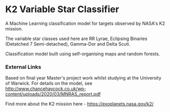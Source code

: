 # K2 Variable Star Classifier

A Machine Learning classification model for targets observed by NASA's K2 mission.

The variable star classes used here are RR Lyrae, Eclipsing Binaries (Detatched 7 Semi-detached), Gamma-Dor and Delta Scuti.

Classification model built using self-organising maps and random forests.

### External Links
Based on final year Master's project work whilst studying at the University of Warwick.
For details on the model, see http://www.chancehaycock.co.uk/wp-content/uploads/2020/03/MNRAS_report.pdf

Find more about the K2 mission here - https://exoplanets.nasa.gov/k2/
